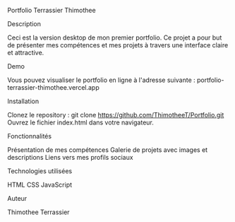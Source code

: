 Portfolio Terrassier Thimothee

Description

Ceci est la version desktop de mon premier portfolio. Ce projet a pour but de présenter mes compétences et mes projets à travers une interface claire et attractive.


Demo

Vous pouvez visualiser le portfolio en ligne à l'adresse suivante : portfolio-terrassier-thimothee.vercel.app


Installation

Clonez le repository :
git clone https://github.com/ThimotheeT/Portfolio.git
Ouvrez le fichier index.html dans votre navigateur.


Fonctionnalités

Présentation de mes compétences
Galerie de projets avec images et descriptions
Liens vers mes profils sociaux


Technologies utilisées

HTML
CSS
JavaScript


Auteur

Thimothee Terrassier
